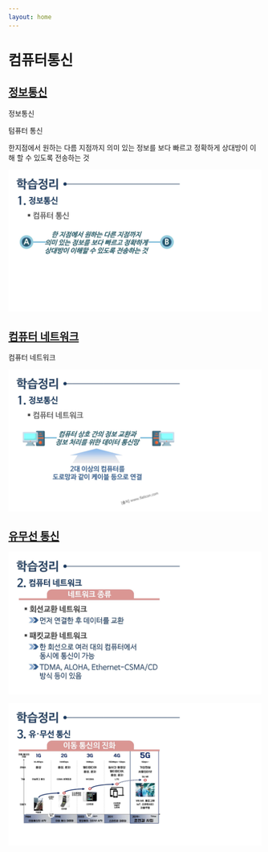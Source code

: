```yaml
---
layout: home
---
```


# 컴퓨터통신

  
## [정보통신](정보통신)
정보통신

텀퓨터 통신

한지점에서 원하는 다름 지점까지 의미 있는 정보를 보다 빠르고 정확하게 상대방이 이해 할 수 있도록 전송하는 것

![컴퓨터학개론_7강_페이지_66](./img/컴퓨터학개론_7강_페이지_66.jpg)

  
## [컴퓨터 네트워크](컴퓨터네트워크)

컴퓨터 네트워크

![컴퓨터학개론_7강_페이지_67](./img/컴퓨터학개론_7강_페이지_67.jpg)
  
## [유무선 통신](유무선통신)

![컴퓨터학개론_7강_페이지_68](./img/컴퓨터학개론_7강_페이지_68.jpg)

![컴퓨터학개론_7강_페이지_69](./img/컴퓨터학개론_7강_페이지_69.jpg)


